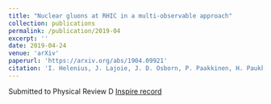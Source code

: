 ```yaml
---
title: "Nuclear gluons at RHIC in a multi-observable approach"
collection: publications
permalink: /publication/2019-04
excerpt: ''
date: 2019-04-24
venue: 'arXiv'
paperurl: 'https://arxiv.org/abs/1904.09921'
citation: 'I. Helenius, J. Lajoie, J. D. Osborn, P. Paakkinen, H. Paukkunen. arXiv:1904.09921'
---
```

Submitted to Physical Review D
[Inspire record](http://inspirehep.net/record/1730497)
